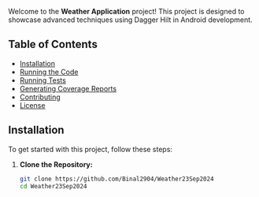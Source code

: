 Welcome to the **Weather Application** project! This project is designed to showcase advanced techniques using Dagger Hilt in Android development. 

## Table of Contents

- [Installation](#installation)
- [Running the Code](#running-the-code)
- [Running Tests](#running-tests)
- [Generating Coverage Reports](#generating-coverage-reports)
- [Contributing](#contributing)
- [License](#license)

## Installation

To get started with this project, follow these steps:

1. **Clone the Repository:**

   ```bash
   git clone https://github.com/Binal2904/Weather23Sep2024
   cd Weather23Sep2024
